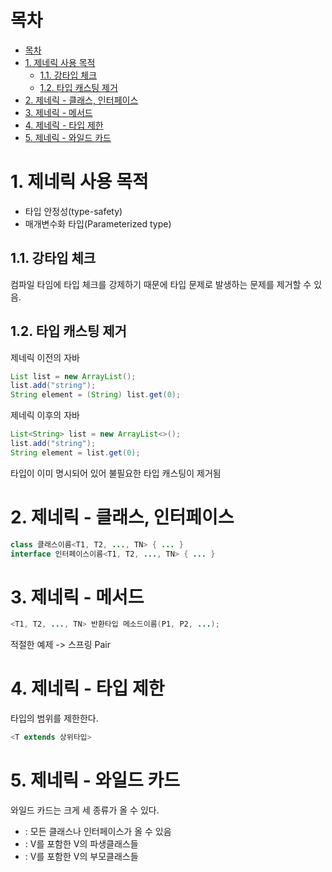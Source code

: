 # 목차

- [목차](#목차)
- [1. 제네릭 사용 목적](#1-제네릭-사용-목적)
  - [1.1. 강타입 체크](#11-강타입-체크)
  - [1.2. 타입 캐스팅 제거](#12-타입-캐스팅-제거)
- [2. 제네릭 - 클래스, 인터페이스](#2-제네릭---클래스-인터페이스)
- [3. 제네릭 - 메서드](#3-제네릭---메서드)
- [4. 제네릭 - 타입 제한](#4-제네릭---타입-제한)
- [5. 제네릭 - 와일드 카드](#5-제네릭---와일드-카드)

# 1. 제네릭 사용 목적

- 타입 안정성(type-safety)
- 매개변수화 타입(Parameterized type)

## 1.1. 강타입 체크

컴파일 타임에 타입 체크를 강제하기 때문에 타입 문제로 발생하는 문제를 제거할 수 있음.  

## 1.2. 타입 캐스팅 제거

제네릭 이전의 자바

```java
List list = new ArrayList();
list.add("string");
String element = (String) list.get(0);
```

제네릭 이후의 자바

```java
List<String> list = new ArrayList<>();
list.add("string");
String element = list.get(0);
```

타입이 이미 명시되어 있어 불필요한 타입 캐스팅이 제거됨

# 2. 제네릭 - 클래스, 인터페이스

```java
class 클래스이름<T1, T2, ..., TN> { ... }
interface 인터페이스이름<T1, T2, ..., TN> { ... }
```

# 3. 제네릭 - 메서드

```java
<T1, T2, ..., TN> 반환타입 메소드이름(P1, P2, ...);
```

적절한 예제 -> 스프링 Pair

# 4. 제네릭 - 타입 제한

타입의 범위를 제한한다.  

```java
<T extends 상위타입>
```

# 5. 제네릭 - 와일드 카드

와일드 카드는 크게 세 종류가 올 수 있다.  

- <?>: 모든 클래스나 인터페이스가 올 수 있음
- <? extends V>: V를 포함한 V의 파생클래스들
- <? super V>: V를 포함한 V의 부모클래스들